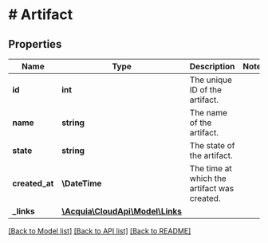 # # Artifact

## Properties

Name | Type | Description | Notes
------------ | ------------- | ------------- | -------------
**id** | **int** | The unique ID of the artifact. |
**name** | **string** | The name of the artifact. |
**state** | **string** | The state of the artifact. |
**created_at** | **\DateTime** | The time at which the artifact was created. |
**_links** | [**\Acquia\CloudApi\Model\Links**](Links.md) |  |

[[Back to Model list]](../../README.md#models) [[Back to API list]](../../README.md#endpoints) [[Back to README]](../../README.md)
